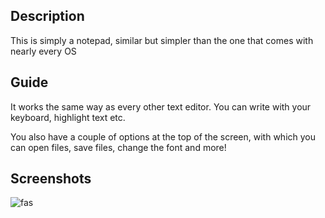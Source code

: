 ## Description

This is simply a notepad, similar but simpler than the one that comes with nearly every OS

## Guide

It works the same way as every other text editor. You can write with your keyboard, highlight text etc.

You also have a couple of options at the top of the screen, with which you can open files, save files, change the font and more!

## Screenshots

![fas]()
